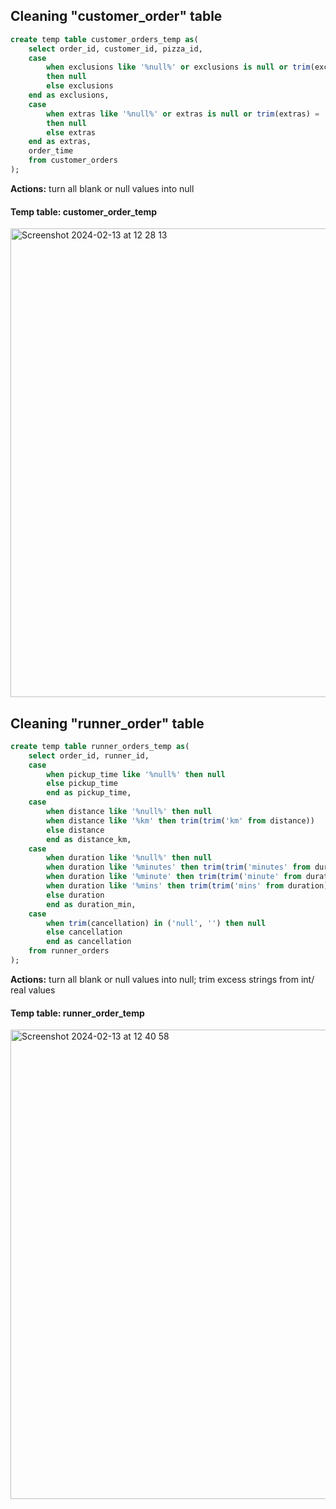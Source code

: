 
## Cleaning "customer_order" table
````sql
create temp table customer_orders_temp as(
	select order_id, customer_id, pizza_id,
	case
		when exclusions like '%null%' or exclusions is null or trim(exclusions) = ''
		then null
		else exclusions
	end as exclusions,
	case
		when extras like '%null%' or extras is null or trim(extras) = ''
		then null
		else extras
	end as extras,
	order_time
	from customer_orders
);
````
**Actions:** turn all blank or null values into null

#### Temp table: customer_order_temp
<img width="750" alt="Screenshot 2024-02-13 at 12 28 13" src="https://github.com/kevivuu/8-Week-SQL-Challenge/assets/155116890/04c7f691-2771-42c9-a60c-b27aaad029d4">

## Cleaning "runner_order" table
````sql
create temp table runner_orders_temp as(
	select order_id, runner_id,
	case
		when pickup_time like '%null%' then null
		else pickup_time
		end as pickup_time,
	case
		when distance like '%null%' then null
		when distance like '%km' then trim(trim('km' from distance))
		else distance
		end as distance_km,
	case
		when duration like '%null%' then null
		when duration like '%minutes' then trim(trim('minutes' from duration))
		when duration like '%minute' then trim(trim('minute' from duration))
		when duration like '%mins' then trim(trim('mins' from duration))
		else duration
		end as duration_min,
	case
		when trim(cancellation) in ('null', '') then null
		else cancellation
		end as cancellation
	from runner_orders
);
````
**Actions:** turn all blank or null values into null; trim excess strings from int/ real values

#### Temp table: runner_order_temp
<img width="751" alt="Screenshot 2024-02-13 at 12 40 58" src="https://github.com/kevivuu/8-Week-SQL-Challenge/assets/155116890/1da95acb-6a16-48c6-9060-1a656d4f2c1e">



